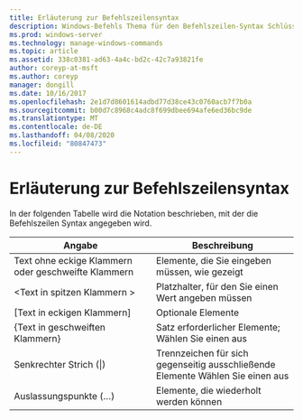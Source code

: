 ```yaml
---
title: Erläuterung zur Befehlszeilensyntax
description: Windows-Befehls Thema für den Befehlszeilen-Syntax Schlüssel, der die Notation beschreibt, die zur Angabe der Befehlszeilen Syntax verwendet wird.
ms.prod: windows-server
ms.technology: manage-windows-commands
ms.topic: article
ms.assetid: 338c0381-ad63-4a4c-bd2c-42c7a93821fe
author: coreyp-at-msft
ms.author: coreyp
manager: dongill
ms.date: 10/16/2017
ms.openlocfilehash: 2e1d7d8601614adbd77d38ce43c0760acb7f7b0a
ms.sourcegitcommit: b00d7c8968c4adc8f699dbee694afe6ed36bc9de
ms.translationtype: MT
ms.contentlocale: de-DE
ms.lasthandoff: 04/08/2020
ms.locfileid: "80847473"
---
```

# <a name="command-line-syntax-key"></a>Erläuterung zur Befehlszeilensyntax

In der folgenden Tabelle wird die Notation beschrieben, mit der die Befehlszeilen Syntax angegeben wird.

|Angabe|Beschreibung|
|--------|-----------|
|Text ohne eckige Klammern oder geschweifte Klammern|Elemente, die Sie eingeben müssen, wie gezeigt|
|\<Text in spitzen Klammern >|Platzhalter, für den Sie einen Wert angeben müssen|
|[Text in eckigen Klammern]|Optionale Elemente|
|{Text in geschweiften Klammern}|Satz erforderlicher Elemente; Wählen Sie einen aus|
|Senkrechter Strich (\|)|Trennzeichen für sich gegenseitig ausschließende Elemente Wählen Sie einen aus|
|Auslassungspunkte (…)|Elemente, die wiederholt werden können|
